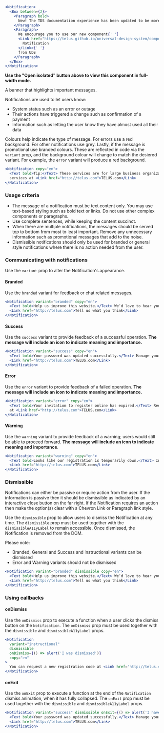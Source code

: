 ```jsx noeditor
<Notification>
  <Box between={2}>
    <Paragraph bold>
      New! The TDS documentation experience has been updated to be more performant!
    </Paragraph>
    <Paragraph>
      We encourage you to use our new component{' '}
      <Link href="https://telus.github.io/universal-design-system/components/allium/web/notification">
        Notification
      </Link>{' '}
      from UDS
    </Paragraph>
  </Box>
</Notification>
```

**Use the "Open isolated" button above to view this component in full-width mode.**

A banner that highlights important messages.

Notifications are used to let users know:

- System status such as an error or outage
- Their actions have triggered a change such as confirmation of a payment
- Information such as letting the user know they have almost used all their data

Colours help indicate the type of message. For errors use a red background. For other notifications use grey. Lastly, if the message is promotional use branded colours. These are reflected in code via the `variant` prop, and the background colour will change to match the desiered variant. For example, the `error` variant will produce a red background.

```jsx { "props": { "className": "docs_full-width-playground" } }
<Notification copy="en">
  <Text bold>Tip:</Text> These services are for large business organizations. Order products and
  services at <Link href="http://telus.com">TELUS.com</Link>
</Notification>
```

### Usage criteria

- The message of a notification must be text content only. You may use text-based styling such as bold text or links. Do
  not use other complex components or paragraphs.
- Use complete sentences, while keeping the content succinct.
- When there are multiple notifications, the messages should be served top to bottom from most to least important. Remove any unnecessary information such as promotional messages that add to the noise.
- Dismissible notifications should only be used for branded or general style notifications where there is no action needed from the user.

### Communicating with notifications

Use the `variant` prop to alter the Notification's appearance.

#### Branded

Use the `branded` variant for feedback or chat related messages.

```jsx { "props": { "className": "docs_full-width-playground" } }
<Notification variant="branded" copy="en">
  <Text bold>Help us improve this website.</Text> We’d love to hear your feedback.{' '}
  <Link href="http://telus.com">Tell us what you think</Link>
</Notification>
```

#### Success

Use the `success` variant to provide feedback of a successful operation. **The message will include an icon to indicate meaning and importance.**

```jsx { "props": { "className": "docs_full-width-playground" } }
<Notification variant="success" copy="en">
  <Text bold>Your password was updated successfully.</Text> Manage your profile at{' '}
  <Link href="http://telus.com">TELUS.com</Link>
</Notification>
```

#### Error

Use the `error` variant to provide feedback of a failed operation. **The message will include an icon to indicate meaning and importance.**

```jsx { "props": { "className": "docs_full-width-playground" } }
<Notification variant="error" copy="en">
  <Text bold>Your invitation to register online has expired.</Text> Request a new registration code
  at <Link href="http://telus.com">TELUS.com</Link>
</Notification>
```

#### Warning

Use the `warning` variant to provide feedback of a warning; users would still be able to proceed forward. **The message will include an icon to indicate meaning and importance.**

```jsx { "props": { "className": "docs_full-width-playground" } }
<Notification variant="warning" copy="en">
  <Text bold>Looks like our registration is temporarily down.</Text> In the meantime, return to{' '}
  <Link href="http://telus.com">TELUS.com</Link>
</Notification>
```

### Dismissible

Notifications can either be passive or require action from the user. If the information is passive then it should be dismissible as indicated by an interactive close button on the far right. If the Notification requires an action then make the option(s) clear with a Chevron Link or Paragraph link style.

Use the `dismissible` prop to allow users to dismiss the Notification at any time. The `dismissible` prop must be used together with the `dismissibleA11yLabel` to remain accessible. Once dismissed, the Notification is removed from the DOM.

Please note:

- Branded, General and Success and Instructional variants can be dismissed
- Error and Warning variants should not be dismissed

```jsx { "props": { "className": "docs_full-width-playground" } }
<Notification variant="branded" dismissible copy="en">
  <Text bold>Help us improve this website.</Text> We’d love to hear your feedback.{' '}
  <Link href="http://telus.com">Tell us what you think</Link>
</Notification>
```

### Using callbacks

#### onDismiss

Use the `onDismiss` prop to execute a function when a user clicks the dismiss button on the `Notification`. The `onDismiss` prop must be used together with the `dismissible` and `dismissibleA11yLabel` props.

```jsx { "props": { "className": "docs_full-width-playground" } }
<Notification
  variant="instructional"
  dismissible
  onDismiss={() => alert('I was dismissed')}
  copy="en"
>
  You can request a new registration code at <Link href="http://telus.com">TELUS.com</Link>
</Notification>
```

#### onExit

Use the `onExit` prop to execute a function at the end of the `Notification` dismiss animation, when it has fully collapsed. The `onExit` prop must be used together with the `dismissible` and `dismissibleA11yLabel` props.

```jsx { "props": { "className": "docs_full-width-playground" } }
<Notification variant="success" dismissible onExit={() => alert('I have exited')} copy="en">
  <Text bold>Your password was updated successfully.</Text> Manage your profile at{' '}
  <Link href="http://telus.com">TELUS.com</Link>
</Notification>
```
